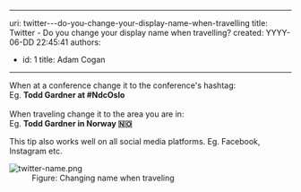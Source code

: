 

---
uri: twitter---do-you-change-your-display-name-when-travelling
title: Twitter - Do you change your display name when travelling?
created: YYYY-06-DD 22:45:41
authors:
  - id: 1
    title: Adam Cogan
---




<span class='intro'> When at a conference change it to the conference's hashtag&#58;<br>Eg.&#160;<b>Todd Gardner at #NdcOslo</b><br><br>When traveling change it to the area you are in&#58;<br>Eg. <b>Todd Gardner in Norway &#127475;&#127476;&#160;</b><br> </span>

<p>​This tip also works well on all social media platforms. Eg. Facebook, Instagram etc.​<br></p><dl class="image"><dt><img src="/PublishingImages/twitter-name.png" alt="twitter-name.png" /></dt><dd>Figure&#58; Changing name when traveling​<br></dd></dl>



